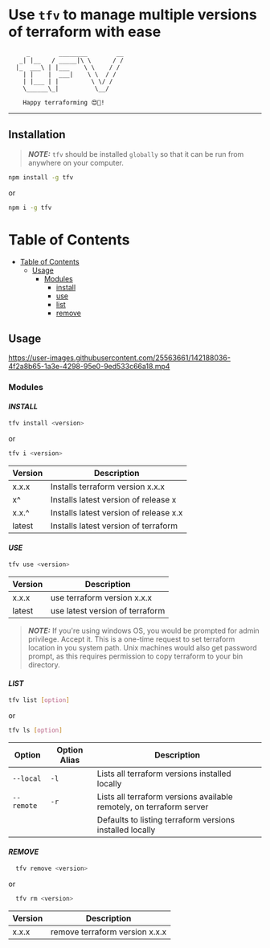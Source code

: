 # Use `tfv` to manage multiple versions of terraform with ease

         _        ________        __
       _| |__   / _____|\ \      / /
      |_  ___\ | |___    \ \    / /
        | |    |  ___|    \ \  / /
        | |___ | |         \ \/ /
        \______\_|          \__/

        Happy terraforming 😍🥂!
  ---------------------------------------

## Installation

> **_NOTE:_** `tfv` should be installed `globally` so that it can be run from anywhere on your computer.

```sh
npm install -g tfv
```

or

```sh
npm i -g tfv
```

# Table of Contents

<!--ts-->
* [Table of Contents](#table-of-contents)
  * [Usage](#usage)
    * [Modules](#modules)
      * [install](#install)
      * [use](#use)
      * [list](#list)
      * [remove](#remove)
<!--te-->

## Usage

<https://user-images.githubusercontent.com/25563661/142188036-4f2a8b65-1a3e-4298-95e0-9ed533c66a18.mp4>

### Modules

#### _INSTALL_

```sh
tfv install <version>
```

or

```sh
tfv i <version>
```

| Version          | Description                                |
| ---------------- | ------------------------------------------ |
| x.x.x            | Installs terraform version x.x.x           |
| x^               | Installs latest version of release x       |
| x.x.^            | Installs latest version of release x.x     |
| latest           | Installs latest version of terraform       |

#### _USE_

```sh
tfv use <version>
```

| Version          | Description                               |
| ---------------- | ----------------------------------------- |
| x.x.x            | use terraform version x.x.x               |
| latest           | use latest version of terraform           |

> **_NOTE:_** If you're using windows OS, you would be prompted for admin privilege. Accept it. This is a one-time request to set terraform location in you system path. Unix machines would also get password prompt, as this requires permission to copy terraform to your bin directory.

#### _LIST_

```sh
tfv list [option]
```

or

```sh
tfv ls [option]
```

| Option         | Option Alias  |                Description                                             |
| ---------------|---------------|----------------------------------------------------------------------- |
| `--local`      |  `-l`         |  Lists all terraform versions installed locally                        |
| `--remote`     |  `-r`         |  Lists all terraform versions available remotely, on terraform server  |
|                |               |  Defaults to listing terraform versions installed locally              |

#### _REMOVE_

```sh
  tfv remove <version>
```

or

```sh
  tfv rm <version>
```

| Version          | Description                               |
| ---------------- | ----------------------------------------- |
| x.x.x            | remove terraform version x.x.x            |
